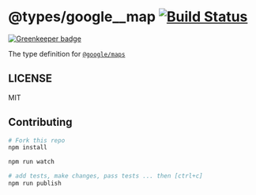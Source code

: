 # @types/google__map  [![Build Status](https://travis-ci.org/types/google__map.svg?branch=master)](https://travis-ci.org/types/google__map)

[![Greenkeeper badge](https://badges.greenkeeper.io/types/google__maps.svg)](https://greenkeeper.io/)

The type definition for [`@google/maps`](https://github.com/googlemaps/google-maps-services-js.git)

## LICENSE

MIT

## Contributing

```sh
# Fork this repo
npm install

npm run watch

# add tests, make changes, pass tests ... then [ctrl+c]
npm run publish
```
